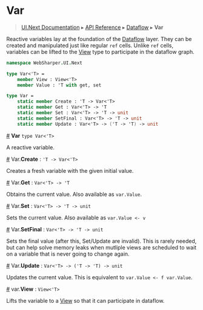 # Var
> [UI.Next Documentation](UINext.md) ▸ [API Reference](UINext-API.md) ▸ [Dataflow](UINext-Dataflow.md) ▸ **Var**

Reactive variables lay at the foundation of the [Dataflow](UINext-Dataflow.md) layer.
They can be created and manipulated just like regular `ref` cells.
Unlike `ref` cells, variables can be lifted to the [View](UINext-View.md) type to
participate in the dataflow graph.

```fsharp
namespace WebSharper.UI.Next

type Var<'T> =
    member View : View<'T>
    member Value : 'T with get, set

type Var =
    static member Create : 'T -> Var<'T>
    static member Get : Var<'T> -> 'T
    static member Set : Var<'T> -> 'T -> unit
    static member SetFinal : Var<'T> -> 'T -> unit
    static member Update : Var<'T> -> ('T -> 'T) -> unit
```

<a name="Var" href="#Var">#</a> **Var** `type Var<'T>`

A reactive variable.

<a name="Create" href="#Create">#</a> Var.**Create** : `'T -> Var<'T>`

Creates a fresh variable with the given initial value.

<a name="Get" href="#Get">#</a> Var.**Get** : `Var<'T> -> 'T`

Obtains the current value.  Also available as `var.Value`.

<a name="Set" href="#Set">#</a> Var.**Set** : `Var<'T> -> 'T -> unit`

Sets the current value.  Also available as `var.Value <- v`

<a name="SetFinal" href="#SetFinal">#</a> Var.**SetFinal** : `Var<'T> -> 'T -> unit`

Sets the final value (after this, Set/Update are invalid).
This is rarely needed, but can help solve memory leaks when
mutliple views are scheduled to wait on a variable that is never
going to change again.

<a name="Update" href="#Update">#</a> Var.**Update** : `Var<'T> -> ('T -> 'T) -> unit`

Updates the current value.  This is equivalent to `var.Value <- f var.Value`.

<a name="View" href="#View">#</a> var.**View** : `View<'T>`

Lifts the variable to a [View](UINext-View.md) so that it can participate in dataflow.
